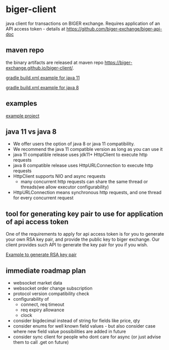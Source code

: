 # biger-client
java client for transactions on BIGER exchange.
Requires application of an API access token - details at https://github.com/biger-exchange/biger-api-doc

## maven repo
the binary artifacts are released at maven repo https://biger-exchange.github.io/biger-client/.

[gradle build.xml example for java 11](biger-client-examples/build.gradle)

[gradle build.xml example for java 8](biger-client-examples/build.gradle.java8)

## examples
[example project](biger-client-examples)

## java 11 vs java 8
 * We offer users the option of java 8 or java 11 compatibility.
 * We recommend the java 11 compatible version as long as you can use it
 * java 11 compatible release  uses jdk11+ HttpClient to execute http requests
 * java 8 compatible release uses HttpURLConnection to execute http requests
 * HttpClient supports NIO and async requests
   - many concurrent http requests can share the same thread or threads(we allow executor configurability)
 * HttpURLConnection means synchronous http requests, and one thread for every concurrent request

## tool for generating key pair to use for application of api access token
One of the requirements to apply for api access token is for you to generate your own RSA key pair, and provide the public key to biger exchange. Our client provides such API to generate the key pair for you if you wish.

[Example to generate RSA key pair](biger-client-examples/src/main/java/com/biger/client/examples/GenerateKeyPair.java)

## immediate roadmap plan
* websocket market data
* websocket order change subscription
* protocol version compatibility check
* configurability of 
  - connect, req timeout
  - req expiry allowance
  - clock
* consider bigdecimal instead of string for fields like price, qty
* consider enums for well known field values - but also consider case where new field value possibilities are added in future
* consider sync client for people who dont care for async (or just advise them to call .get on future)


